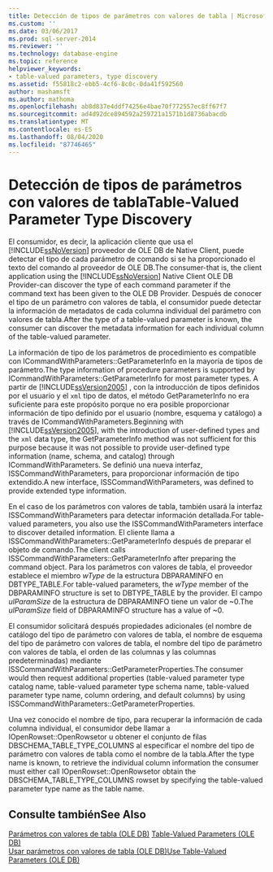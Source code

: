 ```yaml
---
title: Detección de tipos de parámetros con valores de tabla | Microsoft Docs
ms.custom: ''
ms.date: 03/06/2017
ms.prod: sql-server-2014
ms.reviewer: ''
ms.technology: database-engine
ms.topic: reference
helpviewer_keywords:
- table-valued parameters, type discovery
ms.assetid: f55818c2-ebb5-4cf6-8c0c-0da41f592560
author: mashamsft
ms.author: mathoma
ms.openlocfilehash: ab8d837e4ddf74256e4bae70f772557ec8ff67f7
ms.sourcegitcommit: ad4d92dce894592a259721a1571b1d8736abacdb
ms.translationtype: MT
ms.contentlocale: es-ES
ms.lasthandoff: 08/04/2020
ms.locfileid: "87746465"
---
```

# <a name="table-valued-parameter-type-discovery"></a><span data-ttu-id="36316-102">Detección de tipos de parámetros con valores de tabla</span><span class="sxs-lookup"><span data-stu-id="36316-102">Table-Valued Parameter Type Discovery</span></span>
  <span data-ttu-id="36316-103">El consumidor, es decir, la aplicación cliente que usa el [!INCLUDE[ssNoVersion](../../includes/ssnoversion-md.md)] proveedor de OLE DB de Native Client, puede detectar el tipo de cada parámetro de comando si se ha proporcionado el texto del comando al proveedor de OLE DB.</span><span class="sxs-lookup"><span data-stu-id="36316-103">The consumer-that is, the client application using the [!INCLUDE[ssNoVersion](../../includes/ssnoversion-md.md)] Native Client OLE DB Provider-can discover the type of each command parameter if the command text has been given to the OLE DB Provider.</span></span> <span data-ttu-id="36316-104">Después de conocer el tipo de un parámetro con valores de tabla, el consumidor puede detectar la información de metadatos de cada columna individual del parámetro con valores de tabla.</span><span class="sxs-lookup"><span data-stu-id="36316-104">After the type of a table-valued parameter is known, the consumer can discover the metadata information for each individual column of the table-valued parameter.</span></span>  
  
 <span data-ttu-id="36316-105">La información de tipo de los parámetros de procedimiento es compatible con ICommandWithParameters::GetParameterInfo en la mayoría de tipos de parámetro.</span><span class="sxs-lookup"><span data-stu-id="36316-105">The type information of procedure parameters is supported by ICommandWithParameters::GetParameterInfo for most parameter types.</span></span> <span data-ttu-id="36316-106">A partir de [!INCLUDE[ssVersion2005](../../includes/ssversion2005-md.md)] , con la introducción de tipos definidos por el usuario y el `xml` tipo de datos, el método GetParameterInfo no era suficiente para este propósito porque no era posible proporcionar información de tipo definido por el usuario (nombre, esquema y catálogo) a través de ICommandWithParameters.</span><span class="sxs-lookup"><span data-stu-id="36316-106">Beginning with [!INCLUDE[ssVersion2005](../../includes/ssversion2005-md.md)], with the introduction of user-defined types and the `xml` data type, the GetParameterInfo method was not sufficient for this purpose because it was not possible to provide user-defined type information (name, schema, and catalog) through ICommandWithParameters.</span></span> <span data-ttu-id="36316-107">Se definió una nueva interfaz, ISSCommandWithParameters, para proporcionar información de tipo extendido.</span><span class="sxs-lookup"><span data-stu-id="36316-107">A new interface, ISSCommandWithParameters, was defined to provide extended type information.</span></span>  
  
 <span data-ttu-id="36316-108">En el caso de los parámetros con valores de tabla, también usará la interfaz ISSCommandWithParameters para detectar información detallada.</span><span class="sxs-lookup"><span data-stu-id="36316-108">For table-valued parameters, you also use the ISSCommandWithParameters interface to discover detailed information.</span></span> <span data-ttu-id="36316-109">El cliente llama a ISSCommandWithParameters::GetParameterInfo después de preparar el objeto de comando.</span><span class="sxs-lookup"><span data-stu-id="36316-109">The client calls ISSCommandWithParameters::GetParameterInfo after preparing the command object.</span></span> <span data-ttu-id="36316-110">Para los parámetros con valores de tabla, el proveedor establece el miembro *wType* de la estructura DBPARAMINFO en DBTYPE_TABLE.</span><span class="sxs-lookup"><span data-stu-id="36316-110">For table-valued parameters, the *wType* member of the DBPARAMINFO structure is set to DBTYPE_TABLE by the provider.</span></span> <span data-ttu-id="36316-111">El campo *ulParamSize* de la estructura de DBPARAMINFO tiene un valor de ~0.</span><span class="sxs-lookup"><span data-stu-id="36316-111">The *ulParamSize* field of DBPARAMINFO structure has a value of ~0.</span></span>  
  
 <span data-ttu-id="36316-112">El consumidor solicitará después propiedades adicionales (el nombre de catálogo del tipo de parámetro con valores de tabla, el nombre de esquema del tipo de parámetro con valores de tabla, el nombre del tipo de parámetro con valores de tabla, el orden de las columnas y las columnas predeterminadas) mediante ISSCommandWithParameters::GetParameterProperties.</span><span class="sxs-lookup"><span data-stu-id="36316-112">The consumer would then request additional properties (table-valued parameter type catalog name, table-valued parameter type schema name, table-valued parameter type name, column ordering, and default columns) by using ISSCommandWithParameters::GetParameterProperties.</span></span>  
  
 <span data-ttu-id="36316-113">Una vez conocido el nombre de tipo, para recuperar la información de cada columna individual, el consumidor debe llamar a IOpenRowset::OpenRowsetor u obtener el conjunto de filas DBSCHEMA_TABLE_TYPE_COLUMNS al especificar el nombre del tipo de parámetro con valores de tabla como el nombre de la tabla.</span><span class="sxs-lookup"><span data-stu-id="36316-113">After the type name is known, to retrieve the individual column information the consumer must either call IOpenRowset::OpenRowsetor obtain the DBSCHEMA_TABLE_TYPE_COLUMNS rowset by specifying the table-valued parameter type name as the table name.</span></span>  
  
## <a name="see-also"></a><span data-ttu-id="36316-114">Consulte también</span><span class="sxs-lookup"><span data-stu-id="36316-114">See Also</span></span>  
 <span data-ttu-id="36316-115">[Parámetros con valores de tabla &#40;OLE DB&#41;](../../relational-databases/native-client-ole-db-table-valued-parameters/table-valued-parameters-ole-db.md) </span><span class="sxs-lookup"><span data-stu-id="36316-115">[Table-Valued Parameters &#40;OLE DB&#41;](../../relational-databases/native-client-ole-db-table-valued-parameters/table-valued-parameters-ole-db.md) </span></span>  
 [<span data-ttu-id="36316-116">Usar parámetros con valores de tabla &#40;OLE DB&#41;</span><span class="sxs-lookup"><span data-stu-id="36316-116">Use Table-Valued Parameters &#40;OLE DB&#41;</span></span>](../../relational-databases/native-client-ole-db-how-to/use-table-valued-parameters-ole-db.md)  
  
  
